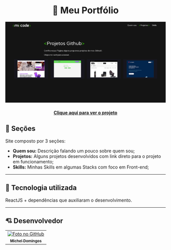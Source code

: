 <h1 align="center">
  📰 Meu Portfólio
</h1>

![Resultado do projeto](src/assets/images/prev.jpg)

<h4 align="center"><a href="https://mi-code.vercel.app/">Clique aqui para ver o projeto</a></h4>

## 📌 Seções
Site composto por 3 seções:

- **Quem sou:** Descrição falando um pouco sobre quem sou;
- **Projetos:** Alguns projetos desenvolvidos com link direto para o projeto em funcionamento;
- **Skills:** Minhas Skills em algumas Stacks com foco em Front-end;

---

## 🚀 Tecnologia utilizada
ReactJS + dependências que auxiliaram o desenvolvimento.

---

## 💘 Desenvolvedor<br>
<table>
  <tr>
    <td align="center">
      <a href="https://github.com/iuricode">
        <img src="https://avatars.githubusercontent.com/u/55795597?v=4" width="100" alt="Foto no GitHub"/><br>
        <sub>
          <b>Michel Domingos</b>
        </sub>
      </a>
    </td>
  </tr>
</table>
